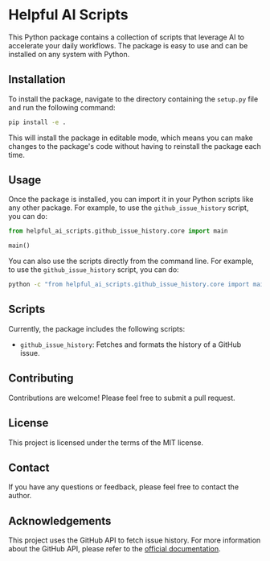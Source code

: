 # Helpful AI Scripts

This Python package contains a collection of scripts that leverage AI to accelerate your daily workflows. The package is easy to use and can be installed on any system with Python.

## Installation

To install the package, navigate to the directory containing the `setup.py` file and run the following command:

```bash
pip install -e .
```


This will install the package in editable mode, which means you can make changes to the package's code without having to reinstall the package each time.

## Usage

Once the package is installed, you can import it in your Python scripts like any other package. For example, to use the `github_issue_history` script, you can do:

```python
from helpful_ai_scripts.github_issue_history.core import main

main()
```

You can also use the scripts directly from the command line. For example, to use the `github_issue_history` script, you can do:

```bash
python -c "from helpful_ai_scripts.github_issue_history.core import main; main()"
```

## Scripts

Currently, the package includes the following scripts:

- `github_issue_history`: Fetches and formats the history of a GitHub issue.

## Contributing

Contributions are welcome! Please feel free to submit a pull request.

## License

This project is licensed under the terms of the MIT license.

## Contact

If you have any questions or feedback, please feel free to contact the author.

## Acknowledgements

This project uses the GitHub API to fetch issue history. For more information about the GitHub API, please refer to the [official documentation](https://docs.github.com/en/rest/overview/libraries-for-the-rest-api).
